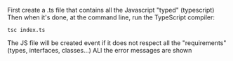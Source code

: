 First create a .ts file that contains all the Javascript "typed" (typescript)
Then when it's done, at the command line, run the TypeScript compiler:

```
tsc index.ts
```

The JS file will be created event if it does not respect all the "requirements" (types, interfaces, classes...)
ALl the error messages are shown
